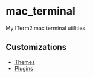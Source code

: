 # mac_terminal
My ITerm2 mac terminal utilities. 


## Customizations
* [Themes](https://github.com/MohamedElashri/mac_terminal/tree/main/Themes)
* [Plugins](https://github.com/MohamedElashri/mac_terminal/tree/main/Code)
